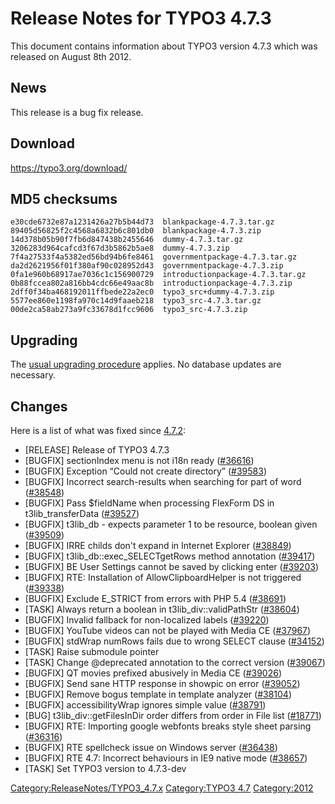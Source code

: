 Release Notes for TYPO3 4.7.3
=============================

This document contains information about TYPO3 version 4.7.3 which was
released on August 8th 2012.

News
----

This release is a bug fix release.

Download
--------

<https://typo3.org/download/>

MD5 checksums
-------------

    e30cde6732e87a1231426a27b5b44d73  blankpackage-4.7.3.tar.gz
    89405d56825f2c4568a6832b6c801db0  blankpackage-4.7.3.zip
    14d378b05b90f7fb6d847438b2455646  dummy-4.7.3.tar.gz
    3206283d964cafcd3f67d3b5862b5ae8  dummy-4.7.3.zip
    7f4a27533f4a5382ed56bd94b6fe8461  governmentpackage-4.7.3.tar.gz
    da2d2621956f01f380af90c028952d43  governmentpackage-4.7.3.zip
    0fa1e960b68917ae7036c1c156900729  introductionpackage-4.7.3.tar.gz
    0b88fccea802a816bb4cdc66e49aac8b  introductionpackage-4.7.3.zip
    2dff0f34ba468192011ffbede22a2ec0  typo3_src+dummy-4.7.3.zip
    5577ee860e1198fa970c14d9faaeb218  typo3_src-4.7.3.tar.gz
    00de2ca58ab273a9fc33678d1fcc9606  typo3_src-4.7.3.zip

Upgrading
---------

The [usual upgrading
procedure](https://docs.typo3.org/typo3cms/InstallationGuide/) applies.
No database updates are necessary.

Changes
-------

Here is a list of what was fixed since [4.7.2](TYPO3_4.7.2 "wikilink"):

-   \[RELEASE\] Release of TYPO3 4.7.3
-   \[BUGFIX\] sectionIndex menu is not i18n ready
    ([\#36616](https://forge.typo3.org/issues/36616))
-   \[BUGFIX\] Exception “Could not create directory”
    ([\#39583](https://forge.typo3.org/issues/39583))
-   \[BUGFIX\] Incorrect search-results when searching for part of word
    ([\#38548](https://forge.typo3.org/issues/38548))
-   \[BUGFIX\] Pass \$fieldName when processing FlexForm DS in
    t3lib\_transferData
    ([\#39527](https://forge.typo3.org/issues/39527))
-   \[BUGFIX\] t3lib\_db - expects parameter 1 to be resource, boolean
    given ([\#39509](https://forge.typo3.org/issues/39509))
-   \[BUGFIX\] IRRE childs don't expand in Internet Explorer
    ([\#38849](https://forge.typo3.org/issues/38849))
-   \[BUGFIX\] t3lib\_db::exec\_SELECTgetRows method annotation
    ([\#39417](https://forge.typo3.org/issues/39417))
-   \[BUGFIX\] BE User Settings cannot be saved by clicking enter
    ([\#39203](https://forge.typo3.org/issues/39203))
-   \[BUGFIX\] RTE: Installation of AllowClipboardHelper is not
    triggered ([\#39338](https://forge.typo3.org/issues/39338))
-   \[BUGFIX\] Exclude E\_STRICT from errors with PHP 5.4
    ([\#38691](https://forge.typo3.org/issues/38691))
-   \[TASK\] Always return a boolean in t3lib\_div::validPathStr
    ([\#38604](https://forge.typo3.org/issues/38604))
-   \[BUGFIX\] Invalid fallback for non-localized labels
    ([\#39220](https://forge.typo3.org/issues/39220))
-   \[BUGFIX\] YouTube videos can not be played with Media CE
    ([\#37967](https://forge.typo3.org/issues/37967))
-   \[BUGFIX\] stdWrap numRows fails due to wrong SELECT clause
    ([\#34152](https://forge.typo3.org/issues/34152))
-   \[TASK\] Raise submodule pointer
-   \[TASK\] Change @deprecated annotation to the correct version
    ([\#39067](https://forge.typo3.org/issues/39067))
-   \[BUGFIX\] QT movies prefixed abusively in Media CE
    ([\#39026](https://forge.typo3.org/issues/39026))
-   \[BUGFIX\] Send sane HTTP response in showpic on error
    ([\#39052](https://forge.typo3.org/issues/39052))
-   \[BUGFIX\] Remove bogus template in template analyzer
    ([\#38104](https://forge.typo3.org/issues/38104))
-   \[BUGFIX\] accessibilityWrap ignores simple value
    ([\#38791](https://forge.typo3.org/issues/38791))
-   \[BUG\] t3lib\_div::getFilesInDir order differs from order in File
    list ([\#18771](https://forge.typo3.org/issues/18771))
-   \[BUGFIX\] RTE: Importing google webfonts breaks style sheet parsing
    ([\#36316](https://forge.typo3.org/issues/36316))
-   \[BUGFIX\] RTE spellcheck issue on Windows server
    ([\#36438](https://forge.typo3.org/issues/36438))
-   \[BUGFIX\] RTE 4.7: Incorrect behaviours in IE9 native mode
    ([\#38657](https://forge.typo3.org/issues/38657))
-   \[TASK\] Set TYPO3 version to 4.7.3-dev

<Category:ReleaseNotes/TYPO3_4.7.x> [Category:TYPO3
4.7](Category:TYPO3_4.7 "wikilink") <Category:2012>

